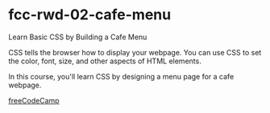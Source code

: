 # fcc-rwd-02-cafe-menu

Learn Basic CSS by Building a Cafe Menu

CSS tells the browser how to display your webpage. You can use CSS to set the color, font, size, and other aspects of HTML elements.

In this course, you'll learn CSS by designing a menu page for a cafe webpage.

[freeCodeCamp](https://www.freecodecamp.org/learn/2022/responsive-web-design/learn-basic-css-by-building-a-cafe-menu/step-1)
